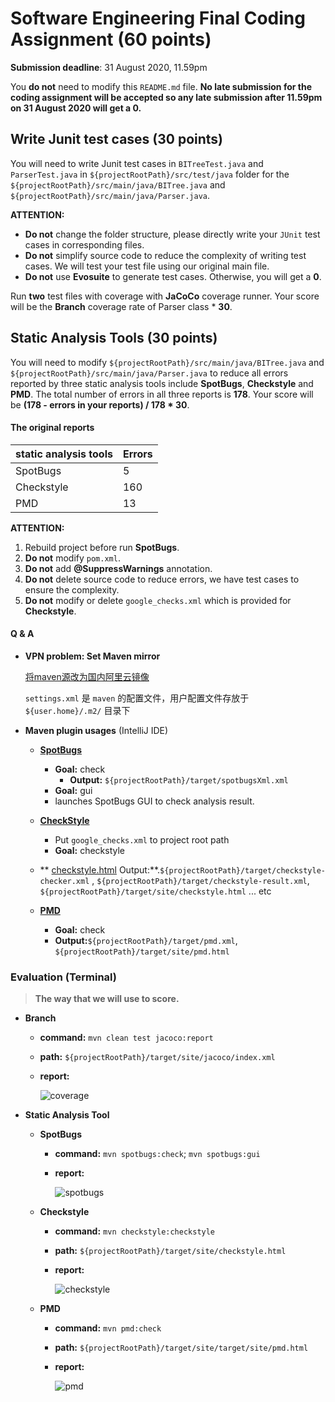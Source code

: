 # Software Engineering Final Coding Assignment (60 points)
**Submission deadline**: 31 August 2020, 11.59pm

You **do not** need to modify this `README.md` file. **No late submission for the coding assignment will be accepted so any late submission after 11.59pm on 31 August 2020 will get a 0.**

## Write Junit test cases (30 points)

You will need to write Junit test cases in `BITreeTest.java` and `ParserTest.java` in `${projectRootPath}/src/test/java` folder for the `${projectRootPath}/src/main/java/BITree.java` and `${projectRootPath}/src/main/java/Parser.java`. 

**ATTENTION:**

- **Do not** change the folder structure, please directly write your `JUnit` test cases in corresponding files.
- **Do not** simplify source code to reduce the complexity of writing test cases. We will test your test file using our original main file.
- **Do not** use **Evosuite** to generate test cases. Otherwise, you will get a **0**.

Run **two** test files with coverage with **JaCoCo** coverage runner. Your score will be the **Branch** coverage rate of Parser class *  **30**.



## Static Analysis Tools (30 points)

You will need to modify `${projectRootPath}/src/main/java/BITree.java` and `${projectRootPath}/src/main/java/Parser.java` to reduce all errors reported by three static analysis tools include **SpotBugs**, **Checkstyle** and **PMD**.  The total number of errors in all three reports is **178**. Your score will be **(178 - errors in your reports) / 178 * 30**.

#### The original reports

| static analysis tools | Errors |
| --------------------- | ------ |
| SpotBugs              | 5      |
| Checkstyle            | 160    |
| PMD                   | 13     |

**ATTENTION:**

1. Rebuild project before run **SpotBugs**.  
2. **Do not** modify `pom.xml`.
3. **Do not** add **@SuppressWarnings** annotation.
4. **Do not** delete source code to reduce errors, we have test cases to ensure the complexity.
5. **Do not** modify or delete  `google_checks.xml` which is provided for **Checkstyle**.

#### Q & A

- **VPN problem: Set Maven mirror** 

  [将maven源改为国内阿里云镜像](https://zhuanlan.zhihu.com/p/71998219)

  `settings.xml` 是 `maven` 的配置文件，用户配置文件存放于 `${user.home}/.m2/` 目录下

- **Maven plugin usages** (IntelliJ IDE)
  
  - **[SpotBugs](https://spotbugs.readthedocs.io/en/stable/maven.html)** 
    - **Goal:** check
      - **Output:** `${projectRootPath}/target/spotbugsXml.xml`
    - **Goal:** gui
    - launches SpotBugs GUI to check analysis result.
  
  - **[CheckStyle](https://maven.apache.org/plugins/maven-checkstyle-plugin/usage.html)**
    - Put `google_checks.xml` to project root path
    - **Goal:** checkstyle
  - ** [checkstyle.html](target/site/checkstyle.html) Output:**.`${projectRootPath}/target/checkstyle-checker.xml` , `${projectRootPath}/target/checkstyle-result.xml`, `${projectRootPath}/target/site/checkstyle.html` ... etc
  
  - **[PMD](https://maven.apache.org/plugins/maven-pmd-plugin/plugin-info.html)**
    - **Goal:** check
    - **Output:**`${projectRootPath}/target/pmd.xml`, `${projectRootPath}/target/site/pmd.html`



### Evaluation (Terminal)

>  **The  way that we will use to score.** 

- **Branch** 

  - **command:** `mvn clean test jacoco:report`

  - **path:** `${projectRootPath}/target/site/jacoco/index.xml`

  - **report:**

    ![coverage](https://github.com/YinZho/se-final-quiz2/blob/master/images/coverage%20report%20example.png)

- **Static Analysis Tool**

  - **SpotBugs**

    - **command:** `mvn spotbugs:check`; `mvn spotbugs:gui`

    - **report:**

      ![spotbugs](https://github.com/YinZho/se-final-quiz2/blob/master/images/spotbugs%20report%20example.png)

  - **Checkstyle**

    - **command:** `mvn checkstyle:checkstyle`

    - **path:** `${projectRootPath}/target/site/checkstyle.html`

    - **report:**

      ![checkstyle](https://github.com/YinZho/se-final-quiz2/blob/master/images/checkstyle%20report%20example.png)

  - **PMD**

    - **command:** `mvn pmd:check`

    - **path:** `${projectRootPath}/target/site/target/site/pmd.html`

    - **report:**

      ![pmd](https://github.com/YinZho/se-final-quiz2/blob/master/images/pmd%20report%20example.png)

      
